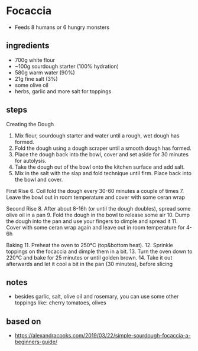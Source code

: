 # Focaccia
* Feeds 8 humans or 6 hungry monsters

## ingredients
* 700g white flour
* ~100g sourdough starter (100% hydration)
* 580g warm water (90%)
* 21g fine salt (3%)
* some olive oil
* herbs, garlic and more salt for toppings

## steps
Creating the Dough
1. Mix flour, sourdough starter and water until a rough, wet dough has formed.
2. Fold the dough using a dough scraper until a smooth dough has formed.
3. Place the dough back into the bowl, cover and set aside for 30 minutes for autolysis.
4. Take the dough out of the bowl onto the kitchen surface and add salt.
5. Mix in the salt with the slap and fold technique until firm. Place back into the bowl and cover.

First Rise
6. Coil fold the dough every 30-60 minutes a couple of times
7. Leave the bowl out in room temperature and cover with some ceran wrap

Second Rise
8. After about 8-16h (or until the dough doubles), spread some olive oil in a pan
9. Fold the dough in the bowl to release some air
10. Dump the dough into the pan and use your fingers to dimple and spread it
11. Cover with some ceran wrap again and leave out in room temperature for 4-6h

Baking
11. Preheat the oven to 250°C (top&bottom heat).
12. Sprinkle toppings on the focaccia and dimple them in a bit.
13. Turn the oven down to 220°C and bake for 25 minutes or until golden brown.
14. Take it out afterwards and let it cool a bit in the pan (30 minutes), before slicing

## notes
* besides garlic, salt, olive oil and rosemary, you can use some other toppings like: cherry tomatoes, olives

## based on
* https://alexandracooks.com/2019/03/22/simple-sourdough-focaccia-a-beginners-guide/
